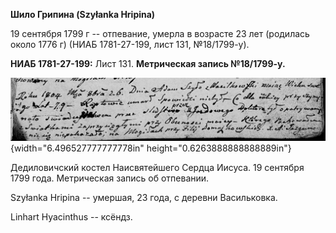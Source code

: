 **Шило Грипина (Szyłanka Hripina)**

19 сентября 1799 г -- отпевание, умерла в возрасте 23 лет (родилась
около 1776 г) (НИАБ 1781-27-199, лист 131, №18/1799-у).

**НИАБ 1781-27-199:** Лист 131. **Метрическая запись №18/1799-у.**

![](./media/7045e953a6b1ea64b7b9a640f319cdab3a6e3a81.png){width="6.496527777777778in"
height="0.6263888888888889in"}

Дедиловичский костел Наисвятейшего Сердца Иисуса. 19 сентября 1799 года.
Метрическая запись об отпевании.

Szyłanka Hripina -- умершая, 23 года, с деревни Васильковка.

Linhart Hyacinthus -- ксёндз.
